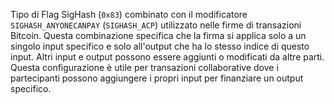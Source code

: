 Tipo di Flag SigHash (`0x83`) combinato con il modificatore `SIGHASH_ANYONECANPAY` (`SIGHASH_ACP`) utilizzato nelle firme di transazioni Bitcoin. Questa combinazione specifica che la firma si applica solo a un singolo input specifico e solo all'output che ha lo stesso indice di questo input. Altri input e output possono essere aggiunti o modificati da altre parti. Questa configurazione è utile per transazioni collaborative dove i partecipanti possono aggiungere i propri input per finanziare un output specifico.